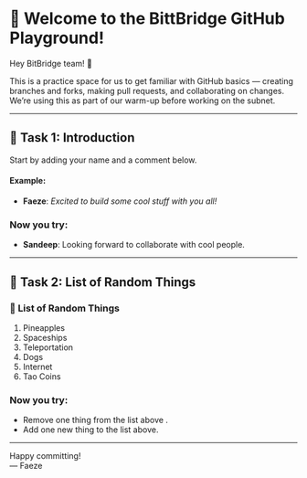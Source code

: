 # 🚀 Welcome to the BittBridge GitHub Playground!

Hey BitBridge team! 👋 

This is a practice space for us to get familiar with GitHub basics — creating branches and forks, making pull requests, and collaborating on changes.  
We’re using this as part of our warm-up before working on the subnet.

---

## 👤 Task 1: Introduction
Start by adding your name and a comment below.

#### Example:
- **Faeze**: _Excited to build some cool stuff with you all!_

### Now you try:
- **Sandeep**: Looking forward to collaborate with cool people.

---

## 📝 Task 2: List of Random Things

### 👾 List of Random Things
1. Pineapples
2. Spaceships
3. Teleportation
4. Dogs
5. Internet
6. Tao Coins

### Now you try:
- Remove one thing from the list above . 
- Add one new thing to the list above.

---

Happy committing!  
— Faeze
